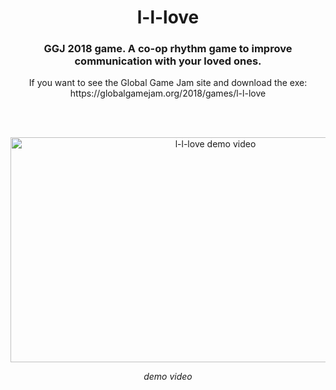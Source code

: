 <h1 align="center">l-l-love</h1>
<h3 align="center">GGJ 2018 game. A co-op rhythm game to improve communication with your loved ones.</h3>
<p align="center"> If you want to see the Global Game Jam site and download the exe: https://globalgamejam.org/2018/games/l-l-love</p>
<br><br>

<p align="center"> <a href="https://www.youtube.com/watch?v=Fb5xZP7oijY" target="_blank">
  <img src="https://img.youtube.com/vi/Fb5xZP7oijY/maxresdefault.jpg" alt="l-l-love demo video" width="640px" height="360px" >
</a></p>

<p align="center"><i>demo video</i></p>
  
  
  <!--
  https://img.youtube.com/vi/Fb5xZP7oijY/hq2.jpg
  -->
